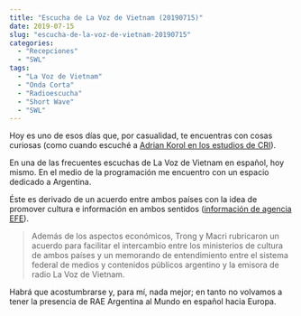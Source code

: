 ```yaml
---
title: "Escucha de La Voz de Vietnam (20190715)"
date: 2019-07-15
slug: "escucha-de-la-voz-de-vietnam-20190715"
categories:
  - "Recepciones"
  - "SWL"
tags:
  - "La Voz de Vietnam"
  - "Onda Corta"
  - "Radioescucha"
  - "Short Wave"
  - "SWL"
---
```


Hoy es uno de esos días que, por casualidad, te encuentras con cosas curiosas (como cuando escuché a [Adrian Korol en los estudios de CRI](https://www.eb1tr.com/adrian-korol-en-cri/)).

En una de las frecuentes escuchas de La Voz de Vietnam en español, hoy mismo. En el medio de la programación me encuentro con un espacio dedicado a Argentina.

Éste es derivado de un acuerdo entre ambos países con la idea de promover cultura e información en ambos sentidos ([información de agencia EFE](https://www.efe.com/efe/america/economia/macri-apuesta-por-reforzar-los-vinculos-economicos-entre-argentina-y-vietnam/20000011-3903107)).

> Además de los aspectos económicos, Trong y Macri rubricaron un acuerdo para facilitar el intercambio entre los ministerios de cultura de ambos países y un memorando de entendimiento entre el sistema federal de medios y contenidos públicos argentino y la emisora de radio La Voz de Vietnam.

Habrá que acostumbrarse y, para mí, nada mejor; en tanto no volvamos a tener la presencia de RAE Argentina al Mundo en español hacia Europa.
